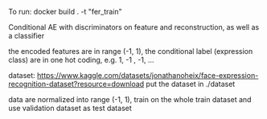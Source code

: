 To run: docker build . -t "fer_train"


Conditional AE with discriminators on feature and reconstruction, as well as a classifier

the encoded features are in range (-1, 1), the conditional label (expression class) are in one hot coding, e.g. 1, -1 , -1, ...

dataset: https://www.kaggle.com/datasets/jonathanoheix/face-expression-recognition-dataset?resource=download
put the dataset in ./dataset

data are normalized into range (-1, 1), train on the whole train dataset and use validation dataset as test dataset